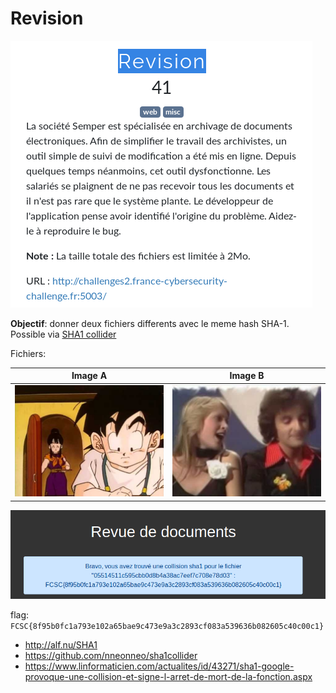 # Revision

![enonce](images/enonce.png)

**Objectif**: donner deux fichiers differents avec le meme hash SHA-1. Possible via [SHA1 collider](http://alf.nu/SHA1)

Fichiers:


Image A         | Image B        |
----------------|----------------|
![a](sha/a.jpg) | ![b](sha/b.jpg)

![flag](images/flag.png)

flag: `FCSC{8f95b0fc1a793e102a65bae9c473e9a3c2893cf083a539636b082605c40c00c1}   `

- http://alf.nu/SHA1
- https://github.com/nneonneo/sha1collider
- https://www.linformaticien.com/actualites/id/43271/sha1-google-provoque-une-collision-et-signe-l-arret-de-mort-de-la-fonction.aspx